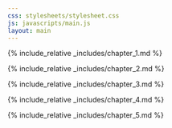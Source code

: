 ```yaml
---
css: stylesheets/stylesheet.css
js: javascripts/main.js
layout: main
---
```


{% include_relative _includes/chapter_1.md %}

{% include_relative _includes/chapter_2.md %}

{% include_relative _includes/chapter_3.md %}

{% include_relative _includes/chapter_4.md %}

{% include_relative _includes/chapter_5.md %}